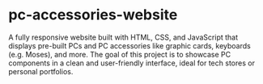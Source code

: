 # pc-accessories-website
A fully responsive website built with HTML, CSS, and JavaScript that displays pre-built PCs and PC accessories like graphic cards, keyboards (e.g. Moses), and more. The goal of this project is to showcase PC components in a clean and user-friendly interface, ideal for tech stores or personal portfolios.
